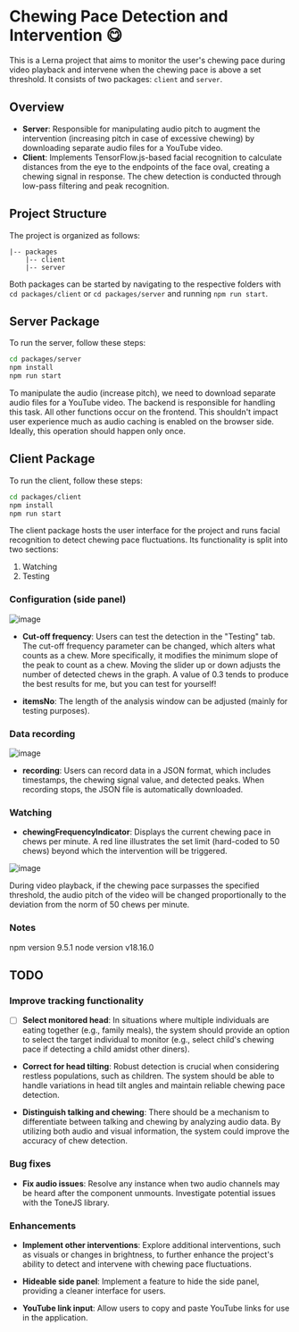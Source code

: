 # Chewing Pace Detection and Intervention 😋

This is a Lerna project that aims to monitor the user's chewing pace during video playback and intervene when the chewing pace is above a set threshold. It consists of two packages: `client` and `server`.

## Overview

- **Server**: Responsible for manipulating audio pitch to augment the intervention (increasing pitch in case of excessive chewing) by downloading separate audio files for a YouTube video.
- **Client**: Implements TensorFlow.js-based facial recognition to calculate distances from the eye to the endpoints of the face oval, creating a chewing signal in response. The chew detection is conducted through low-pass filtering and peak recognition.

## Project Structure

The project is organized as follows:
```
|-- packages
    |-- client
    |-- server
```

Both packages can be started by navigating to the respective folders with `cd packages/client` or `cd packages/server` and running `npm run start`.

## Server Package

To run the server, follow these steps:
```bash
cd packages/server
npm install
npm run start
```

To manipulate the audio (increase pitch), we need to download separate audio files for a YouTube video. The backend is responsible for handling this task. All other functions occur on the frontend. This shouldn't impact user experience much as audio caching is enabled on the browser side. Ideally, this operation should happen only once.


## Client Package

To run the client, follow these steps:
```bash
cd packages/client
npm install
npm run start
```

The client package hosts the user interface for the project and runs facial recognition to detect chewing pace fluctuations. Its functionality is split into two sections:

1. Watching
2. Testing

### Configuration (side panel)

![image](https://github.com/ollie041114/lernaSound/assets/58882951/63a43ce5-97e0-4725-9a96-cf04056bc790)

- **Cut-off frequency**: Users can test the detection in the "Testing" tab. The cut-off frequency parameter can be changed, which alters what counts as a chew. More specifically, it modifies the minimum slope of the peak to count as a chew. Moving the slider up or down adjusts the number of detected chews in the graph. A value of 0.3 tends to produce the best results for me, but you can test for yourself!

- **itemsNo**: The length of the analysis window can be adjusted (mainly for testing purposes).

### Data recording

![image](https://github.com/ollie041114/lernaSound/assets/58882951/c9c3d87d-50bb-41b5-a4cd-5e37895ff1b0)

- **recording**: Users can record data in a JSON format, which includes timestamps, the chewing signal value, and detected peaks. When recording stops, the JSON file is automatically downloaded.

### Watching

- **chewingFrequencyIndicator**: Displays the current chewing pace in chews per minute. A red line illustrates the set limit (hard-coded to 50 chews) beyond which the intervention will be triggered.

![image](https://github.com/ollie041114/lernaSound/assets/58882951/8e71353f-9383-4910-b16d-badb00bc3d93)

During video playback, if the chewing pace surpasses the specified threshold, the audio pitch of the video will be changed proportionally to the deviation from the norm of 50 chews per minute.

### Notes 

npm version 9.5.1
node version v18.16.0

## TODO

### Improve tracking functionality

-[ ] **Select monitored head**: In situations where multiple individuals are eating together (e.g., family meals), the system should provide an option to select the target individual to monitor (e.g., select child's chewing pace if detecting a child amidst other diners).

- **Correct for head tilting**: Robust detection is crucial when considering restless populations, such as children. The system should be able to handle variations in head tilt angles and maintain reliable chewing pace detection.

- **Distinguish talking and chewing**: There should be a mechanism to differentiate between talking and chewing by analyzing audio data. By utilizing both audio and visual information, the system could improve the accuracy of chew detection.

### Bug fixes

- **Fix audio issues**: Resolve any instance when two audio channels may be heard after the component unmounts. Investigate potential issues with the ToneJS library.

### Enhancements

- **Implement other interventions**: Explore additional interventions, such as visuals or changes in brightness, to further enhance the project's ability to detect and intervene with chewing pace fluctuations.

- **Hideable side panel**: Implement a feature to hide the side panel, providing a cleaner interface for users.

- **YouTube link input**: Allow users to copy and paste YouTube links for use in the application.
